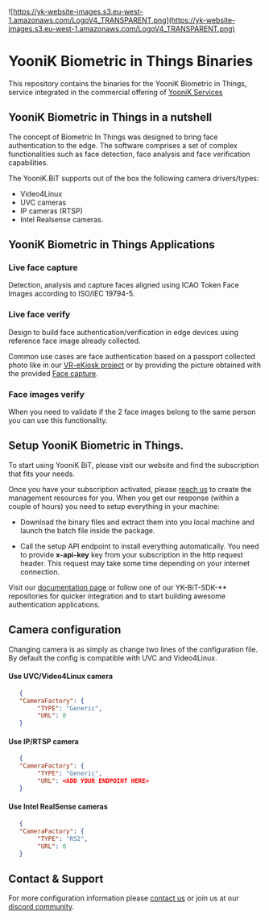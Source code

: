 
![https://yk-website-images.s3.eu-west-1.amazonaws.com/LogoV4_TRANSPARENT.png](https://yk-website-images.s3.eu-west-1.amazonaws.com/LogoV4_TRANSPARENT.png)

# YooniK Biometric in Things Binaries

This repository contains the binaries for the YooniK Biometric in Things, service integrated in 
the commercial offering of [YooniK Services](https://www.yoonik.me)


## YooniK Biometric in Things in a nutshell

The concept of Biometric In Things was designed to bring face authentication to the edge. The software comprises a set of 
complex functionalities such as face detection, face analysis and face verification capabilities. 

The YooniK.BiT supports out of the box the following camera drivers/types:

- Video4Linux 
- UVC cameras
- IP cameras (RTSP)
- Intel Realsense cameras.

## YooniK Biometric in Things Applications

### Live face capture

Detection, analysis and capture faces aligned using ICAO Token Face Images according to ISO/IEC 19794-5.

### Live face verify

Design to build face authentication/verification in edge devices using reference face image already collected.

Common use cases are face authentication based on a passport collected photo like in our [VR-eKiosk project](https://vr-ekiosk.de/) 
or by providing the picture obtained with the provided [Face capture](#live-face-capture).

### Face images verify

When you need to validate if the 2 face images belong to the same person you can use this functionality.

## Setup YooniK Biometric in Things.

To start using YooniK BiT, please visit our website and find the subscription that fits your needs.

Once you have your subscription activated, please [reach us](support@yoonik.me) to create the management resources for you.
When you get  our response (within a couple of hours) you need to setup everything in your machine:

- Download the binary files and extract them into you local machine and launch the batch file inside the package.

- Call the setup API endpoint to install everything automatically. You need to provide **x-api-key** key 
from your subscription in the http request header. This request may take some time depending on your internet connection.

Visit our [documentation page](https://dev-yoonik.github.io/YK-BiT-Documentation/) or 
follow one of our YK-BiT-SDK-** repositories for quicker integration and to start building awesome authentication applications.

## Camera configuration

Changing camera is as simply as change two lines of the configuration file. By default the config is 
compatible with UVC and Video4Linux.

#### Use UVC/Video4Linux camera
``` json
   {
   "CameraFactory": {
        "TYPE": "Generic",
        "URL": 0
   }
```

#### Use IP/RTSP camera

``` json
   {
   "CameraFactory": {
        "TYPE": "Generic",
        "URL": <ADD YOUR ENDPOINT HERE>
   }
```

#### Use Intel RealSense cameras
``` json
   {
   "CameraFactory": {
        "TYPE": "RS2",
        "URL": 0
   }
```

## Contact & Support

For more configuration information please [contact us](mailto:tech@yoonik.me) or join us at our [discord community](https://discord.gg/SqHVQUFNtN).



